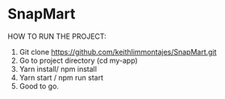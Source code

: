# SnapMart

HOW TO RUN THE PROJECT:

1. Git clone https://github.com/keithlimmontajes/SnapMart.git
2. Go to project directory (cd my-app)
3. Yarn install/ npm install
4. Yarn start / npm run start
5. Good to go.
